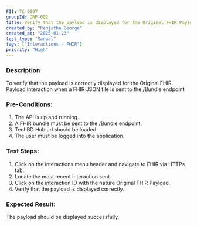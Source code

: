 ```yaml
---
FII: TC-0007
groupId: GRP-002
title: Verify that the payload is displayed for the Original FHIR Payload interaction when a FHIR JSON file is sent to the /Bundle endpoint
created_by: "Renjitha George"
created_at: "2025-01-23"
test_type: "Manual"
tags: ["Interactions - FHIR"]
priority: "High"
---
```


### Description

To verify that the payload is correctly displayed for the Original FHIR Payload
interaction when a FHIR JSON file is sent to the /Bundle endpoint.

### Pre-Conditions:

1. The API is up and running.
2. A FHIR bundle must be sent to the /Bundle endpoint.
3. TechBD Hub url should be loaded.
4. The user must be logged into the application.

### Test Steps:

1. Click on the interactions menu header and navigate to FHIR via HTTPs tab.
2. Locate the most recent interaction sent.
3. Click on the interaction ID with the nature Original FHIR Payload.
4. Verify that the payload is displayed correctly.

### Expected Result:

The payload should be displayed successfully.
